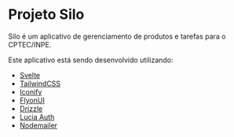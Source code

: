 # Projeto Silo

Silo é um aplicativo de gerenciamento de produtos e tarefas para o CPTEC/INPE.

Este aplicativo está sendo desenvolvido utilizando:

- [Svelte](https://svelte.dev/)
- [TailwindCSS](https://tailwindcss.com/)
- [Iconify](https://iconify.design/docs/usage/css/tailwind/tailwind4/)
- [FlyonUI](https://flyonui.com/)
- [Drizzle](https://orm.drizzle.team/)
- [Lucia Auth](https://lucia-auth.com/)
- [Nodemailer](https://www.nodemailer.com/)
